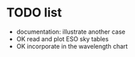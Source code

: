 # TODO list

  - documentation: illustrate another case
  - OK read and plot ESO sky tables
  - OK incorporate in the wavelength chart
  
